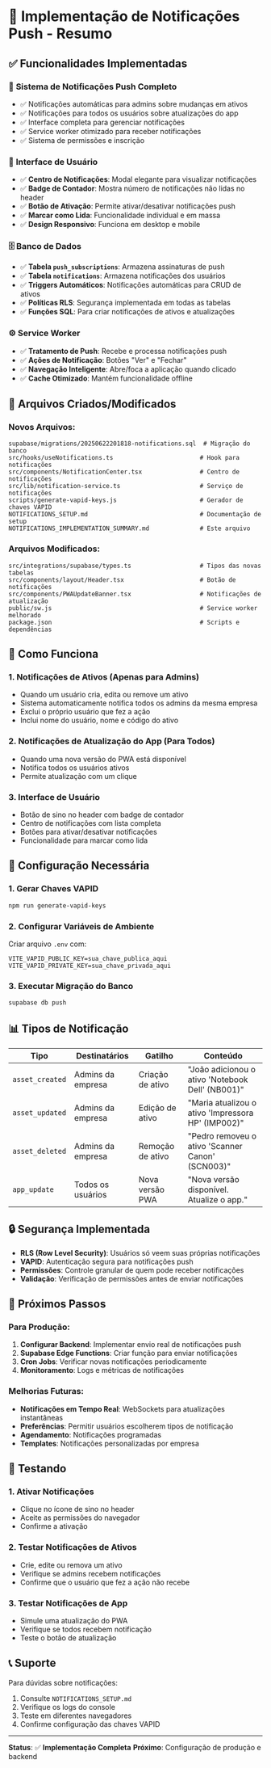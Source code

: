 # 🎉 Implementação de Notificações Push - Resumo

## ✅ Funcionalidades Implementadas

### 🔔 **Sistema de Notificações Push Completo**
- ✅ Notificações automáticas para admins sobre mudanças em ativos
- ✅ Notificações para todos os usuários sobre atualizações do app
- ✅ Interface completa para gerenciar notificações
- ✅ Service worker otimizado para receber notificações
- ✅ Sistema de permissões e inscrição

### 📱 **Interface de Usuário**
- ✅ **Centro de Notificações**: Modal elegante para visualizar notificações
- ✅ **Badge de Contador**: Mostra número de notificações não lidas no header
- ✅ **Botão de Ativação**: Permite ativar/desativar notificações push
- ✅ **Marcar como Lida**: Funcionalidade individual e em massa
- ✅ **Design Responsivo**: Funciona em desktop e mobile

### 🗄️ **Banco de Dados**
- ✅ **Tabela `push_subscriptions`**: Armazena assinaturas de push
- ✅ **Tabela `notifications`**: Armazena notificações dos usuários
- ✅ **Triggers Automáticos**: Notificações automáticas para CRUD de ativos
- ✅ **Políticas RLS**: Segurança implementada em todas as tabelas
- ✅ **Funções SQL**: Para criar notificações de ativos e atualizações

### ⚙️ **Service Worker**
- ✅ **Tratamento de Push**: Recebe e processa notificações push
- ✅ **Ações de Notificação**: Botões "Ver" e "Fechar"
- ✅ **Navegação Inteligente**: Abre/foca a aplicação quando clicado
- ✅ **Cache Otimizado**: Mantém funcionalidade offline

## 📁 **Arquivos Criados/Modificados**

### Novos Arquivos:
```
supabase/migrations/20250622201818-notifications.sql  # Migração do banco
src/hooks/useNotifications.ts                        # Hook para notificações
src/components/NotificationCenter.tsx                # Centro de notificações
src/lib/notification-service.ts                      # Serviço de notificações
scripts/generate-vapid-keys.js                       # Gerador de chaves VAPID
NOTIFICATIONS_SETUP.md                               # Documentação de setup
NOTIFICATIONS_IMPLEMENTATION_SUMMARY.md              # Este arquivo
```

### Arquivos Modificados:
```
src/integrations/supabase/types.ts                   # Tipos das novas tabelas
src/components/layout/Header.tsx                     # Botão de notificações
src/components/PWAUpdateBanner.tsx                   # Notificações de atualização
public/sw.js                                         # Service worker melhorado
package.json                                         # Scripts e dependências
```

## 🚀 **Como Funciona**

### 1. **Notificações de Ativos** (Apenas para Admins)
- Quando um usuário cria, edita ou remove um ativo
- Sistema automaticamente notifica todos os admins da mesma empresa
- Exclui o próprio usuário que fez a ação
- Inclui nome do usuário, nome e código do ativo

### 2. **Notificações de Atualização do App** (Para Todos)
- Quando uma nova versão do PWA está disponível
- Notifica todos os usuários ativos
- Permite atualização com um clique

### 3. **Interface de Usuário**
- Botão de sino no header com badge de contador
- Centro de notificações com lista completa
- Botões para ativar/desativar notificações
- Funcionalidade para marcar como lida

## 🔧 **Configuração Necessária**

### 1. **Gerar Chaves VAPID**
```bash
npm run generate-vapid-keys
```

### 2. **Configurar Variáveis de Ambiente**
Criar arquivo `.env` com:
```env
VITE_VAPID_PUBLIC_KEY=sua_chave_publica_aqui
VITE_VAPID_PRIVATE_KEY=sua_chave_privada_aqui
```

### 3. **Executar Migração do Banco**
```bash
supabase db push
```

## 📊 **Tipos de Notificação**

| Tipo | Destinatários | Gatilho | Conteúdo |
|------|---------------|---------|----------|
| `asset_created` | Admins da empresa | Criação de ativo | "João adicionou o ativo 'Notebook Dell' (NB001)" |
| `asset_updated` | Admins da empresa | Edição de ativo | "Maria atualizou o ativo 'Impressora HP' (IMP002)" |
| `asset_deleted` | Admins da empresa | Remoção de ativo | "Pedro removeu o ativo 'Scanner Canon' (SCN003)" |
| `app_update` | Todos os usuários | Nova versão PWA | "Nova versão disponível. Atualize o app." |

## 🔒 **Segurança Implementada**

- **RLS (Row Level Security)**: Usuários só veem suas próprias notificações
- **VAPID**: Autenticação segura para notificações push
- **Permissões**: Controle granular de quem pode receber notificações
- **Validação**: Verificação de permissões antes de enviar notificações

## 🎯 **Próximos Passos**

### Para Produção:
1. **Configurar Backend**: Implementar envio real de notificações push
2. **Supabase Edge Functions**: Criar função para enviar notificações
3. **Cron Jobs**: Verificar novas notificações periodicamente
4. **Monitoramento**: Logs e métricas de notificações

### Melhorias Futuras:
- **Notificações em Tempo Real**: WebSockets para atualizações instantâneas
- **Preferências**: Permitir usuários escolherem tipos de notificação
- **Agendamento**: Notificações programadas
- **Templates**: Notificações personalizadas por empresa

## 🐛 **Testando**

### 1. **Ativar Notificações**
- Clique no ícone de sino no header
- Aceite as permissões do navegador
- Confirme a ativação

### 2. **Testar Notificações de Ativos**
- Crie, edite ou remova um ativo
- Verifique se admins recebem notificações
- Confirme que o usuário que fez a ação não recebe

### 3. **Testar Notificações de App**
- Simule uma atualização do PWA
- Verifique se todos recebem notificação
- Teste o botão de atualização

## 📞 **Suporte**

Para dúvidas sobre notificações:
1. Consulte `NOTIFICATIONS_SETUP.md`
2. Verifique os logs do console
3. Teste em diferentes navegadores
4. Confirme configuração das chaves VAPID

---

**Status**: ✅ **Implementação Completa**
**Próximo**: Configuração de produção e backend 